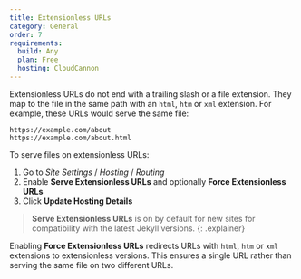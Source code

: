 ```yaml
---
title: Extensionless URLs
category: General
order: 7
requirements:
  build: Any
  plan: Free
  hosting: CloudCannon
---
```


Extensionless URLs do not end with a trailing slash or a file extension. They map to the file in the same path with an `html`, `htm` or `xml` extension. For example, these URLs would serve the same file:

~~~
https://example.com/about
https://example.com/about.html
~~~

To serve files on extensionless URLs:

1. Go to *Site Settings* / *Hosting* / *Routing*
2. Enable **Serve Extensionless URLs** and optionally **Force Extensionless URLs**
3. Click **Update Hosting Details**

> **Serve Extensionless URLs** is on by default for new sites for compatibility with the latest Jekyll versions.
{: .explainer}

Enabling **Force Extensionless URLs** redirects URLs with `html`, `htm` or `xml` extensions to extensionless versions.
This ensures a single URL rather than serving the same file on two different URLs.
